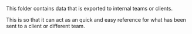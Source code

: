 This folder contains data that is exported to internal teams or clients.

This is so that it can act as an quick and easy reference for what has been sent to a client or different team.
